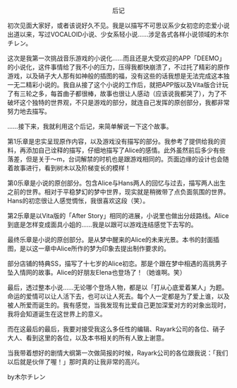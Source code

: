 <p align="center">后记</p>

初次见面大家好，或者该说好久不见。我是以描写不可思议系少女初恋的恋爱小说出道以来，写过VOCALOID小说、少女系轻小说……涉足各式各样小说领域的木尔チレン。

这次是我第一次挑战音乐游戏的小说化……而且还是大受欢迎的APP「DEEMO」的小说化，这件事情给了我不小的压力，压得我都快崩溃了，不过托了精彩的原作游戏，以及硝子大人那有如神般的插图的福，没有这些的话我想是无法完成这本独一无二精彩小说的。我自从接了这个小说的工作后，就把APP版以及Vita版合计玩了有三轮之多，每首曲子都很棒，故事也很让人感动（应该说我都哭了），为了不破坏这个独特的世界观，不只是游戏的部分，就连自己发挥的原创部分，我都非常努力地去描写。

……接下来，我就利用这个后记，来简单解说一下这个故事。

第1乐章是忠实呈现原作内容，以及游戏没有描写的部分。我参考了提供给我的资料，再添加自己诠释的描写，仔细地描写了Alice的感情。此外虽然前后多少有些落差，但是关于～m，台词解禁的时机也是跟游戏相同的。页面边缘的设计也会随着故事进行，看到树木以及阶梯变长的模样！

第0乐章是小说的原创部分。包含Alice与Hans两人的回忆与过去，描写两人出生之前的世界。相对于平稳梦幻的梦中世界，现实就是稍微带了点负面氛围的世界。Hans的初恋很让人感觉惆怅，我很喜欢这段（笑）。

第2乐章是以Vita版的「After Story」相同的进展，小说里也做出分歧路线。Alice到底是怎样变成面具小姐的……我是以跟可以游戏连结感觉下去写的。

最终乐章是小说的原创部分。是从梦中醒来的Alice的未来光景。本书的封面插图，是以这一章中Alice所作的梦为印象去提出制作要求的。

部分店铺的特典SS，描写了十七岁的Alice初恋。那是个跟在梦中相遇的高挑男子坠入情网的故事。Alice的好朋友Elena也登场了！（她谁啊。笑）

最后，透过整本小说……无论哪个登场人物，都是以「打从心底爱着某人」为题。命运的爱情可以让人活下去，也可以让人死去。每个人一定都是为了爱上谁，以及被人所爱而诞生的。我有感觉，当我发现有比爱自己更加深爱对方的对象出现时，我将会知道诞生在这世界上的意义。

而在这最后的最后，我要对接受我这么多任性的编辑、Rayark公司的各位、硝子大人、看到这里的各位，以及本书相关的所有人致上谢意。

当我带着想好的剧情大纲第一次做简报的时候，Rayark公司的各位跟我说：「我们以后就是伙伴了喔！」那时真的让我非常的高兴。

by木尔チレン

